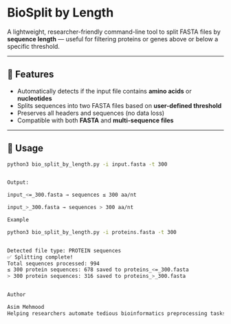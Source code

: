 # BioSplit by Length

A lightweight, researcher-friendly command-line tool to split FASTA files by **sequence length** — useful for filtering proteins or genes above or below a specific threshold.

---

## 🧠 Features
- Automatically detects if the input file contains **amino acids** or **nucleotides**
- Splits sequences into two FASTA files based on **user-defined threshold**
- Preserves all headers and sequences (no data loss)
- Compatible with both **FASTA** and **multi-sequence files**

---

## 🚀 Usage

```bash
python3 bio_split_by_length.py -i input.fasta -t 300


Output:

input_<=_300.fasta → sequences ≤ 300 aa/nt

input_>_300.fasta → sequences > 300 aa/nt

Example

python3 bio_split_by_length.py -i proteins.fasta -t 300


Detected file type: PROTEIN sequences
✅ Splitting complete!
Total sequences processed: 994
≤ 300 protein sequences: 678 saved to proteins_<=_300.fasta
> 300 protein sequences: 316 saved to proteins_>_300.fasta


Author

Asim Mehmood
Helping researchers automate tedious bioinformatics preprocessing tasks.
